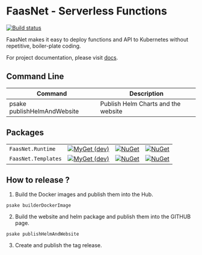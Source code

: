 # FaasNet - Serverless Functions

[![Build status](https://ci.appveyor.com/api/projects/status/5heds9x31qc688b9?svg=true)](https://ci.appveyor.com/project/simpleidserver/faasnet)

FaasNet makes it easy to deploy functions and API to Kubernetes without repetitive, boiler-plate coding.

For project documentation, please visit [docs](https://simpleidserver.github.io/FaasNet/).

## Command Line

| Command                     | Description                             |
| --------------------------  | --------------------------------------- |
| psake publishHelmAndWebsite | Publish Helm Charts and the website     |

## Packages

|                         			 						|      																															  																					|																																								|																																								|
| --------------------------------------------------------- | ----------------------------------------------------------------------------------------------------------------------------------------------------------------------------------------------------------------- | ------------------------------------------------------------------------------------------------------------------------------------------------------------- | ------------------------------------------------------------------------------------------------------------------------------------------------------------- |
| `FaasNet.Runtime` 			 			     			| [![MyGet (dev)](https://img.shields.io/myget/advance-ict/v/FaasNet.Runtime.svg)](https://www.myget.org/feed/advance-ict/package/nuget/FaasNet.Runtime)								              				| [![NuGet](https://img.shields.io/nuget/v/FaasNet.Runtime.svg)](https://nuget.org/packages/FaasNet.Runtime) 													| [![NuGet](https://img.shields.io/nuget/dt/FaasNet.Runtime.svg)](https://nuget.org/packages/FaasNet.Runtime) 													|
| `FaasNet.Templates` 			 			     			| [![MyGet (dev)](https://img.shields.io/myget/advance-ict/v/FaasNet.Templates.svg)](https://www.myget.org/feed/advance-ict/package/nuget/FaasNet.Templates)								           				| [![NuGet](https://img.shields.io/nuget/v/FaasNet.Templates.svg)](https://nuget.org/packages/FaasNet.Templates)												| [![NuGet](https://img.shields.io/nuget/dt/FaasNet.Templates.svg)](https://nuget.org/packages/FaasNet.Templates) 												|

## How to release ?

1. Build the Docker images and publish them into the Hub.

```
psake builderDockerImage
```

2. Build the website and helm package and publish them into the GITHUB page.

```
psake publishHelmAndWebsite
```

3. Create and publish the tag release.
